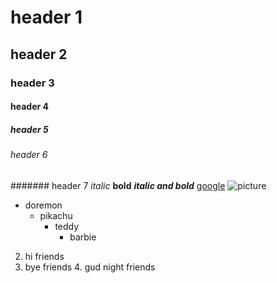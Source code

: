 # header 1
## header 2
### header 3
#### header 4
##### header 5
###### header 6
####### header 7
*italic*
**bold**
***italic and bold***
[google](www.google.com)
![picture](https://tse1.mm.bing.net/th?id=OIP.nt7c0dpFGXiiXJm9v46n1gHaNL&pid=Api&P=0&w=300&h=300)
* doremon
  * pikachu
    * teddy
      * barbie
 2. hi friends
   3. bye friends
     4. gud night friends
